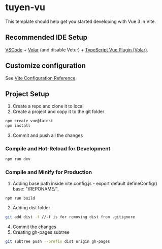 # tuyen-vu

This template should help get you started developing with Vue 3 in Vite.

## Recommended IDE Setup

[VSCode](https://code.visualstudio.com/) + [Volar](https://marketplace.visualstudio.com/items?itemName=Vue.volar) (and disable Vetur) + [TypeScript Vue Plugin (Volar)](https://marketplace.visualstudio.com/items?itemName=Vue.vscode-typescript-vue-plugin).

## Customize configuration

See [Vite Configuration Reference](https://vitejs.dev/config/).

## Project Setup
1. Create a repo and clone it to local
2. Create a project and copy it to the git folder
   
```sh
npm create vue@latest
npm install
```
3. Commit and push all the changes
   
### Compile and Hot-Reload for Development

```sh
npm run dev
```

### Compile and Minify for Production
1. Adding base path inside vite.config.js - export default defineConfig()
   base: "/REPONAME/",
```sh
npm run build
```
2. Adding dist folder
```sh
git add dist -f //-f is for removing dist from .gitignore
```
4. Commit the changes
5. Creating gh-pages subtree
```sh
git subtree push --prefix dist origin gh-pages
```
